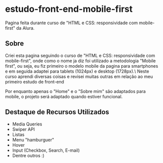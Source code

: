 # estudo-front-end-mobile-first
Pagina feita durante curso de "HTML e CSS: responsividade com mobile-first" da Alura.

## Sobre

Criei esta pagina seguindo o curso de "HTML e CSS: responsividade com mobile-first", onde como o nome ja diz foi utilizado a metodologia "Mobile first", ou seja, eu fiz primeiro o modelo mobile da pagina para smartphones e em seguida adaptei para tablets (1024px)
e desktop (1728px).\\
Neste curso aprendi diversas coisas e revisei muitas outras em relação ao meu primeiro estudo de front-end

Por enquanto apenas o "Home" e o "Sobre mim" são adaptados para mobile, o projeto será adaptado quando estiver funcional.

## Destaque de Recursos Utilizados
- Media Queries
- Swiper API
- Listas
- Menu "hamburguer"
- Hover
- Input (Checkbox, Search, E-mail)
- Dentre outros :)
